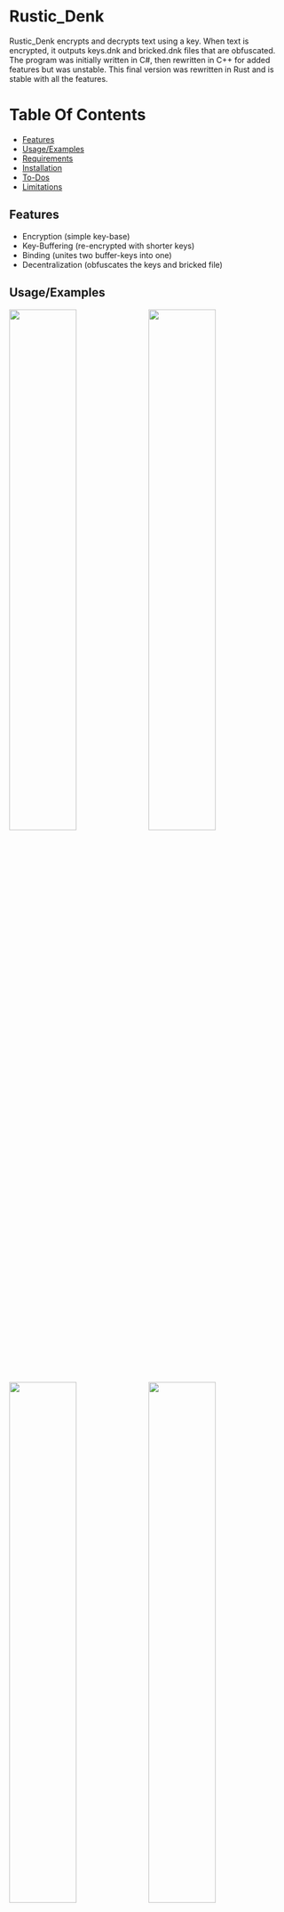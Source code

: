 # Rustic_Denk

Rustic_Denk encrypts and decrypts text using a key. When text is encrypted, it outputs keys.dnk and bricked.dnk files that are obfuscated. The program was initially written in C#, then rewritten in C++ for added features but was unstable. This final version was rewritten in Rust and is stable with all the features.

# Table Of Contents

  - [Features](#features)
  - [Usage/Examples](#usageexamples)
  - [Requirements](#requirements)
  - [Installation](#installation)
  - [To-Dos](#to-dos)
  - [Limitations](#limitations)


## Features

- Encryption (simple key-base)
- Key-Buffering (re-encrypted with shorter keys)
- Binding (unites two buffer-keys into one)
- Decentralization (obfuscates the keys and bricked file)

## Usage/Examples

<div>
<img src="https://user-images.githubusercontent.com/105376497/225599548-e935aa76-36ad-4deb-8f45-a586920354c2.png"" width="49%"/> <img src="https://user-images.githubusercontent.com/105376497/225600293-ddd74b8a-ff80-4889-a2b6-a235c12c6ad1.png"" width="49%"/>
</div>

<div >
<br />
<img src="https://user-images.githubusercontent.com/105376497/225601652-8db1c9ab-9b10-4a27-be6c-755bd047f409.png"" width="49%"/> <img src="https://user-images.githubusercontent.com/105376497/225601911-dca109d5-e61d-41c9-8500-c3e3ba1a3578.png"" width="49%"/>
</div>



## Requirements

- Rust 1.67.0 ^ (https://www.rust-lang.org/tools/install)
- Windows 10 & 11 SDK (depending on OS) - MSVC (https://visualstudio.microsoft.com/vs/community/)

## Installation

  
1. Clone the Rustic_Denk repository using Git:

``` 
git clone https://github.com/Norvikk/Rustic_Denk.git
``` 

2. Navigate to the cloned repository directory:

``` 
cd Rustic_Denk
```

3. Build the Rustic_Denk binary using the following command:

``` 
cargo build --release
```

This will compile the Rustic_Denk source code and create the binary in the `target/release` directory.

4. Run Rustic_Denk by executing the following command:
```
/target/release/rustic_denk_algo.exe
```

This will launch the Rustic_Denk program, and you can use it to encrypt and decrypt your text using a key.



## To-Dos

- HashMap addition
- Case tests
- Fixing CLI misinputs





## Limitations

- "€" is broken. Everything else seems to work
